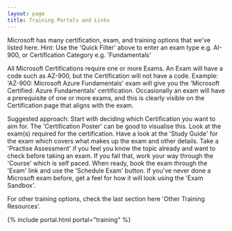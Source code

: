 ```yaml
---
layout: page
title: Training Portals and Links
---
```



Microsoft has many certification, exam, and training options that we've listed here.
Hint: Use the 'Quick Filter' above to enter an exam type e.g. AI-900, or Certification Category e.g. 'Fundamentals'

All Microsoft Certifications require one or more Exams. An Exam will have a code such as AZ-900, but the Certification will not have a code. 
Example: 'AZ-900: Microsoft Azure Fundamentals' exam will give you the 'Microsoft Certified: Azure Fundamentals' certification.
Occasionally an exam will have a prerequisite of one or more exams, and this is clearly visible on the Certification page that aligns with the exam.

Suggested approach: Start with deciding which Certification you want to aim for. The 'Certification Poster' can be good to visualise this. Look at the exam(s) required for the certification.
Have a look at the 'Study Guide' for the exam which covers what makes up the exam and other details. Take a 'Practise Assessment' if you feel you know the topic already and want to check before taking an exam. If you fail that, work your way through the 'Course' which is self paced.
When ready, book the exam through the 'Exam' link and use the 'Schedule Exam' button. If you've never done a Microsoft exam before, get a feel for how it will look using the 'Exam Sandbox'.

For other training options, check the last section here 'Other Training Resources'.


{% include portal.html portal="training" %}
